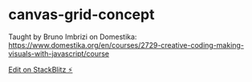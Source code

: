 # canvas-grid-concept

Taught by Bruno Imbrizi on Domestika: https://www.domestika.org/en/courses/2729-creative-coding-making-visuals-with-javascript/course

[Edit on StackBlitz ⚡️](https://stackblitz.com/edit/js-r5d4m7)